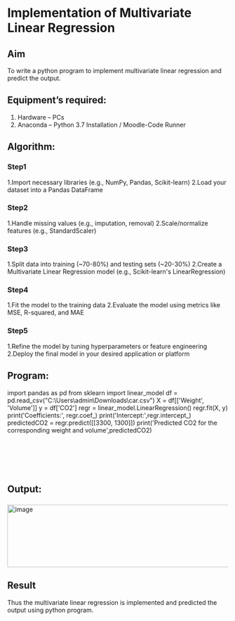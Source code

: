 # Implementation of Multivariate Linear Regression
## Aim
To write a python program to implement multivariate linear regression and predict the output.
## Equipment’s required:
1.	Hardware – PCs
2.	Anaconda – Python 3.7 Installation / Moodle-Code Runner
## Algorithm:
### Step1
1.Import necessary libraries (e.g., NumPy, Pandas, Scikit-learn) 2.Load your dataset into a Pandas DataFrame
<br>

### Step2
1.Handle missing values (e.g., imputation, removal) 2.Scale/normalize features (e.g., StandardScaler)
<br>

### Step3
1.Split data into training (~70-80%) and testing sets (~20-30%) 2.Create a Multivariate Linear Regression
model (e.g., Scikit-learn's LinearRegression)
<br>

### Step4
1.Fit the model to the training data 2.Evaluate the model using metrics like MSE, R-squared, and MAE
<br>

### Step5
1.Refine the model by tuning hyperparameters or feature engineering 2.Deploy the final model in your
desired application or platform
<br>

## Program:
import pandas as pd
from sklearn import linear_model
df = pd.read_csv("C:\\Users\\admin\\Downloads\\car.csv")
X = df[['Weight', 'Volume']]
y = df['CO2']
regr = linear_model.LinearRegression()
regr.fit(X, y)
print('Coefficients:', regr.coef_)
print('Intercept:',regr.intercept_)
predictedCO2 = regr.predict([[3300, 1300]])
print('Predicted CO2 for the corresponding weight and volume',predictedCO2)
```






```
## Output:

###
<img width="730" height="142" alt="image" src="https://github.com/user-attachments/assets/f7d1a5ae-1a9b-48d0-95e6-2c590406e07c" />


<br>

## Result
Thus the multivariate linear regression is implemented and predicted the output using python program.
